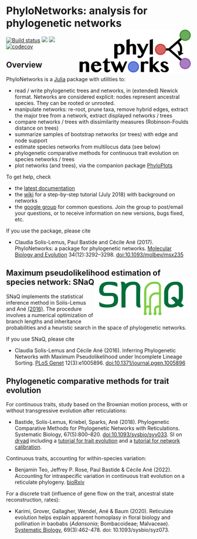 # PhyloNetworks: analysis for phylogenetic networks <img src="docs/src/logo_text.png" align=right>

[![Build status](https://github.com/crsl4/PhyloNetworks.jl/workflows/CI/badge.svg?branch=master)](https://github.com/crsl4/PhyloNetworks.jl/actions/workflows/ci.yml)
[![](https://img.shields.io/badge/docs-stable-blue.svg)](https://crsl4.github.io/PhyloNetworks.jl/stable)
[![](https://img.shields.io/badge/docs-dev-blue.svg)](https://crsl4.github.io/PhyloNetworks.jl/dev)
[![codecov](https://codecov.io/gh/crsl4/PhyloNetworks.jl/branch/master/graph/badge.svg)](https://codecov.io/gh/crsl4/PhyloNetworks.jl)

## Overview

PhyloNetworks is a [Julia](http://julialang.org) package with utilities to:
- read / write phylogenetic trees and networks,
  in (extended) Newick format.
  Networks are considered explicit: nodes represent ancestral species.
  They can be rooted or unrooted.
- manipulate networks: re-root, prune taxa, remove hybrid edges,
  extract the major tree from a network, extract displayed networks / trees
- compare networks / trees with dissimilarity measures
  (Robinson-Foulds distance on trees)
- summarize samples of bootstrap networks (or trees)
  with edge and node support
- estimate species networks from multilocus data (see below)
- phylogenetic comparative methods for continuous trait evolution
  on species networks / trees
- plot networks (and trees), via the companion package
  [PhyloPlots](https://github.com/cecileane/PhyloPlots.jl)

To get help, check

- the [latest documentation](https://crsl4.github.io/PhyloNetworks.jl/dev)
- the [wiki](https://github.com/crsl4/PhyloNetworks.jl/wiki) for a step-by-step tutorial
  (July 2018) with background on networks
- the [google group](https://groups.google.com/forum/#!forum/phylonetworks-users)
  for common questions. Join the group to post/email your questions,
  or to receive information on new versions, bugs fixed, etc.

If you use the package, please cite

- Claudia Sol&iacute;s-Lemus, Paul Bastide and C&eacute;cile An&eacute; (2017).
  PhyloNetworks: a package for phylogenetic networks.
  [Molecular Biology and Evolution](https://academic.oup.com/mbe/article/doi/10.1093/molbev/msx235/4103410/PhyloNetworks-a-package-for-phylogenetic-networks?guestAccessKey=230afceb-df28-4160-832d-aa7c73f86369)
  34(12):3292–3298.
  [doi:10.1093/molbev/msx235](https://doi.org/10.1093/molbev/msx235)

## Maximum pseudolikelihood estimation of species network: SNaQ <img src="docs/src/snaq.png" align=right title="SNaQ logo" width=262.5 height=111>
<!-- ![SNaQ logo](http://pages.stat.wisc.edu/~claudia/Images/snaq.png)
original size: 525px × 222px-->

SNaQ implements the statistical inference method in Sol&iacute;s-Lemus and An&eacute;
[(2016)](http://journals.plos.org/plosgenetics/article?id=10.1371/journal.pgen.1005896).
The procedure involves a
numerical optimization of branch lengths and inheritance probabilities
and a heuristic search in the space of phylogenetic
networks.

If you use SNaQ, please cite

- Claudia Sol&iacute;s-Lemus and C&eacute;cile An&eacute; (2016).
  Inferring Phylogenetic Networks with Maximum Pseudolikelihood under Incomplete Lineage Sorting.
  [PLoS Genet](http://journals.plos.org/plosgenetics/article?id=10.1371/journal.pgen.1005896)
  12(3):e1005896.
  [doi:10.1371/journal.pgen.1005896](https://doi.org/10.1371/journal.pgen.1005896)

## Phylogenetic comparative methods for trait evolution

For continuous traits, study based on the Brownian motion process,
with or without transgressive evolution after reticulations:

- Bastide, Solís-Lemus, Kriebel, Sparks, Ané (2018).
  Phylogenetic Comparative Methods for Phylogenetic Networks with Reticulations.
  Systematic Biology, 67(5):800–820.
  [doi:10.1093/sysbio/syy033](https://doi.org/10.1093/sysbio/syy033).
  SI on [dryad](http://dx.doi.org/10.5061/dryad.nt2g6)
  including a [tutorial for trait evolution](https://datadryad.org/bitstream/handle/10255/dryad.177752/xiphophorus_PCM_analysis.html?sequence=1)
  and a [tutorial for network calibration](https://datadryad.org/bitstream/handle/10255/dryad.177754/xiphophorus_networks_calibration.html?sequence=1).

Continuous traits, accounting for within-species variation:

- Benjamin Teo, Jeffrey P. Rose, Paul Bastide & Cécile Ané (2022).
  Accounting for intraspecific variation in continuous trait evolution
  on a reticulate phylogeny.
  [bioRxiv](https://doi.org/10.1101/2022.05.12.490814)

For a discrete trait (influence of gene flow on the trait,
ancestral state reconstruction, rates):

- Karimi, Grover, Gallagher, Wendel, Ané & Baum (2020). Reticulate evolution
  helps explain apparent homoplasy in floral biology and pollination in baobabs
  (*Adansonia*; Bombacoideae; Malvaceae).
  [Systematic Biology](https://academic.oup.com/sysbio/advance-article/doi/10.1093/sysbio/syz073/5613901?guestAccessKey=a32e7dd3-27fd-4a13-b171-7ff5d6da0e01),
  69(3):462-478. doi: 10.1093/sysbio/syz073.
